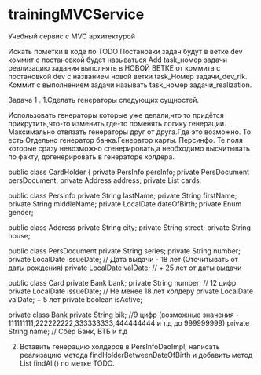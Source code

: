 # trainingMVCService
Учебный сервис с MVC архитектурой

Искать пометки в коде по TODO
Постановки задач будут в ветке dev
коммит с постановкой будет называться Add task_номер задачи
реализацию задания выполнять в НОВОЙ ВЕТКЕ от коммита с постановкой dev с названием новой ветки task_Номер задачи_dev_rik.
Коммит с выполнением задачи называть task_номер задачи_realization.

Задача 1 . 
1.Сделать генераторы следующих сущностей.

Использовать генераторы которые уже делали,что то придётся прикрутить,что-то изменить,где-то поменять логику генерации.
Максимально отвязать генераторы друг от друга.Где это возможно.
То есть Отдельно генератор банка.Генератор карты. Персинфо.
Те поля которые сразу невозможно сгенерировать,а необходимо высчитывать по факту, догенерировать в генераторе холдера.

public class CardHolder {
    private PersInfo persInfo;
    private PersDocument persDocument;
    private Address address;
    private List<Card> cards;
    
public class PersInfo 
    private String lastName;
    private String firstName;
    private String middleName;
    private LocalDate dateOfBirth;
    private Enum<Gender> gender;
    
public class Address
     private String city;
     private String street;
     private String house;

public class PersDocument 
     private String series;
     private String number;
     private LocalDate issueDate; // Дата выдачи - 18 лет (Отсчитывать от даты рождения)
     private LocalDate valDate; // + 25 лет от даты выдачи

public class Card 
    private Bank bank;
    private String number; // 12 цифр
    private LocalDate issueDate; // Не  менее 18 лет холдеру
    private LocalDate valDate; + 5 лет
    private boolean isActive;
    
private class Bank
    private String bik; //9 цифр (возможные значения - 111111111,222222222,333333333,444444444 и т.д до 999999999)
    private String name; // Сбер Банк, ВТБ и т.д
 
2. Вставить генерацию холдеров в PersInfoDaoImpl, 
написать реализацию метода findHolderBetweenDateOfBirth и добавить метод List<CardHolder> findAll() по метке TODO.


    